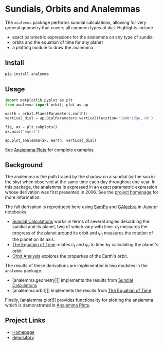 
# Sundials, Orbits and Analemmas

The `analemma` package performs sundial calculations, allowing for very general geometry that covers all common types of dial. Highlights include

 * exact parametric expressions for the analemma on any type of sundial
 * orbits and the equation of time for any planet
 * a plotting module to draw the analemma

## Install

```bash
pip install analemma
```

## Usage

```python
import matplotlib.pyplot as plt
from analemma import orbit, plot as ap

earth = orbit.PlanetParameters.earth()
vertical_dial = ap.DialParameters.vertical(location='Cambridge, UK')

fig, ax = plt.subplots()
ax.axis("equal")

ap.plot_analemma(ax, earth, vertical_dial)
```

See [Analemma Plots](nb/sundial_plots.md) for complete examples.

## Background

The analemma is the path traced by the shadow on a sundial (or the sun in the sky) when observed at the same time each day throughout one year. In this package, the analemma is expressed in an exact parametric expression whose derivation was first presented in 2006. See the [project homepage](https://russellgoyder.github.io/sundial-latex/) for more information.

The full derivation is reproduced here using [SymPy](https://www.sympy.org/en/index.html) and [GAlgebra](https://github.com/pygae/galgebra) in Jupyter notebooks.

 * [Sundial Calculations](nb/sundial.md) works in terms of several angles describing the sundial and its planet, two of which vary with time. $\sigma_t$ measures the progress of the planet around its orbit and $\psi_t$ measures the rotation of the planet on its axis.
 * [The Equation of Time](nb/equation_of_time.md) relates $\sigma_t$ and $\psi_t$ to time by calculating the planet's orbit.
 * [Orbit Analysis](nb/orbit_analysis.md) explores the properties of the Earth's orbit.
 

The results of these derivations are implemented in two modules in the `analemma` package.  

 * [analemma.geometry][] implements the results from [Sundial Calculations](nb/sundial.md)
 * [analemma.orbit][] implements the results from [The Equation of Time](nb/equation_of_time.md)

Finally, [analemma.plot][] provides functionality for plotting the analemma which is demonstrated in [Analemma Plots](nb/sundial_plots.md).

## Project Links

 * [Homepage](https://russellgoyder.github.io/sundial-latex/)
 * [Repository](https://github.com/russellgoyder/sundial)
